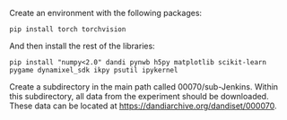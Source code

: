 Create an environment with the following packages:

```
pip install torch torchvision
```

And then install the rest of the libraries:

```
pip install "numpy<2.0" dandi pynwb h5py matplotlib scikit-learn pygame dynamixel_sdk ikpy psutil ipykernel
```

Create a subdirectory in the main path called 00070/sub-Jenkins. Within this subdirectory, all data from the experiment should be downloaded. These data can be located at https://dandiarchive.org/dandiset/000070.
